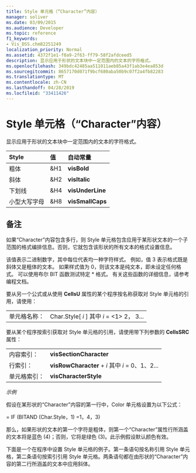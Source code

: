 ```yaml
---
title: Style 单元格（“Character”内容）
manager: soliver
ms.date: 03/09/2015
ms.audience: Developer
ms.topic: reference
f1_keywords:
- Vis_DSS.chm82251249
localization_priority: Normal
ms.assetid: 4372f1e1-f0a9-2f63-ff79-58f2afdceed5
description: 显示应用于形状的文本块中一定范围内的文本的字符格式。
ms.openlocfilehash: 349bdc42485aa511011aeb85a43f1ab3e4ea853d
ms.sourcegitcommit: 8657170d071f9bcf680aba50b9c07f2a4fb82283
ms.translationtype: MT
ms.contentlocale: zh-CN
ms.lasthandoff: 04/28/2019
ms.locfileid: "33411426"
---
```

# <a name="style-cell-character-section"></a>Style 单元格（“Character”内容）

显示应用于形状的文本块中一定范围内的文本的字符格式。
  
|**Style**|**值**|**自动常量**|
|:-----|:-----|:-----|
| 粗体  <br/> | &amp;H1  <br/> |**visBold** <br/> |
| 斜体  <br/> | &amp;H2  <br/> |**visItalic** <br/> |
| 下划线  <br/> | &amp;H4  <br/> |**visUnderLine** <br/> |
| 小型大写字母  <br/> | &amp;H8  <br/> |**visSmallCaps** <br/> |
   
## <a name="remarks"></a>备注

如果“Character”内容包含多行，则 Style 单元格包含应用于某形状文本的一个子范围的格式编排信息。否则，它就包含该形状的所有文本的格式设置信息。
  
该值表示二进制数字，其中每位代表均一种字符样式。 例如，值 3 表示格式既是斜体又是粗体的文本。 如果样式值为 0，则该文本是纯文本，即未设定任何格式。 可以使用布尔 BIT 函数测试特定 \* 格式。 有关这些函数的详细信息，请参考编程文档。
  
要从另一个公式或从使用 **CellsU** 属性的某个程序按名称获取对 Style 单元格的引用，请使用： 
  
|||
|:-----|:-----|
| 单元格名称：  <br/> | Char.Style[  *i*  ] 其中  *i*  = <1> 2， 3...  <br/> |
   
要从某个程序按索引获取对 Style 单元格的引用，请使用带下列参数的 **CellsSRC** 属性： 
  
|||
|:-----|:-----|
| 内容索引：  <br/> |**visSectionCharacter** <br/> |
| 行索引：  <br/> |**visRowCharacter**  +  *i* 其中 *i* = 0、1、2...  <br/> |
| 单元格索引：  <br/> |**visCharacterStyle** <br/> |
   
 *示例* 
  
假设在某形状的“Character”内容的第一行中，Color 单元格设置为以下公式：
  
= IF (BITAND (Char.Style，1) =1，4，3) 
  
那么，如果形状的文本的第一个字符是粗体，则第一个“Character”属性行所涵盖的文本将是蓝色 (4)；否则，它将是绿色 (3)。此示例假设默认颜色有效。
  
下面是一个在程序中设置 Style 单元格的例子。第一条语句按名称引用 Style 单元格，第二条语句按索引引用 Style 单元格。两条语句都在由形状的“Character”内容的第二行所涵盖的文本中应用斜体。
  

